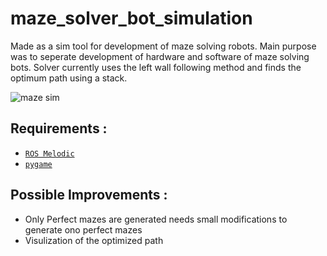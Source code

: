 # maze_solver_bot_simulation

Made as a sim tool for development of maze solving robots. Main purpose was to seperate development of hardware and software of maze solving bots. Solver currently uses the left wall following method and finds the optimum path using a stack.

![maze sim](https://media.giphy.com/media/zo51VV927w5lY8SczH/giphy.gif)


## Requirements :
* [`ROS Melodic`](http://wiki.ros.org/melodic/Installation/Ubuntu)
* [`pygame`](https://pypi.org/project/pygame/)
 
 
## Possible Improvements :
* Only Perfect mazes are generated needs small modifications to generate ono perfect mazes
* Visulization of the optimized path 
